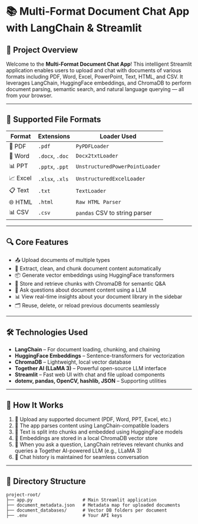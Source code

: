 # 📚 Multi-Format Document Chat App with LangChain & Streamlit

## 📌 **Project Overview**
Welcome to the **Multi-Format Document Chat App**! This intelligent Streamlit application enables users to upload and chat with documents of various formats including PDF, Word, Excel, PowerPoint, Text, HTML, and CSV. It leverages LangChain, HuggingFace embeddings, and ChromaDB to perform document parsing, semantic search, and natural language querying — all from your browser.

---

## 📂 **Supported File Formats**

| Format     | Extensions                | Loader Used                      |
|------------|---------------------------|----------------------------------|
| 📄 PDF     | `.pdf`                    | `PyPDFLoader`                    |
| 📝 Word    | `.docx`, `.doc`           | `Docx2txtLoader`                 |
| 📊 PPT     | `.pptx`, `.ppt`           | `UnstructuredPowerPointLoader`   |
| 📈 Excel   | `.xlsx`, `.xls`           | `UnstructuredExcelLoader`        |
| 📋 Text    | `.txt`                    | `TextLoader`                     |
| 🌐 HTML    | `.html`                   | `Raw HTML Parser`                |
| 📊 CSV     | `.csv`                    | `pandas` CSV to string parser    |

---

## 🔍 **Core Features**

- 📤 Upload documents of multiple types  
- 🧠 Extract, clean, and chunk document content automatically  
- 📦 Generate vector embeddings using HuggingFace transformers  
- 🧠 Store and retrieve chunks with ChromaDB for semantic Q&A  
- 💬 Ask questions about document content using a LLM  
- 📊 View real-time insights about your document library in the sidebar  
- 🗂️ Reuse, delete, or reload previous documents seamlessly

---

## 🛠️ **Technologies Used**

- **LangChain** – For document loading, chunking, and chaining
- **HuggingFace Embeddings** – Sentence-transformers for vectorization
- **ChromaDB** – Lightweight, local vector database
- **Together AI (LLaMA 3)** – Powerful open-source LLM interface
- **Streamlit** – Fast web UI with chat and file upload components
- **dotenv, pandas, OpenCV, hashlib, JSON** – Supporting utilities

---

## 🧠 **How It Works**

1. 📂 Upload any supported document (PDF, Word, PPT, Excel, etc.)
2. 🧹 The app parses content using LangChain-compatible loaders
3. 📎 Text is split into chunks and embedded using HuggingFace models
4. 🧠 Embeddings are stored in a local ChromaDB vector store
5. 💬 When you ask a question, LangChain retrieves relevant chunks and queries a Together AI-powered LLM (e.g., LLaMA 3)
6. 🔁 Chat history is maintained for seamless conversation

---

## 📁 **Directory Structure**
```
project-root/
├── app.py                   # Main Streamlit application
├── document_metadata.json   # Metadata map for uploaded documents
├── document_databases/      # Vector DB folders per document
├── .env                     # Your API keys
```

